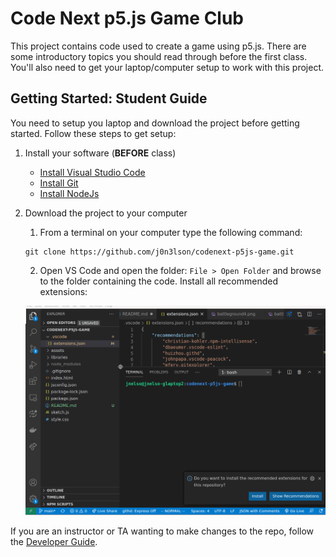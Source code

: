 # Code Next p5.js Game Club

This project contains code used to create a game using p5.js. There are some
introductory topics you should read through before the first class. You'll
also need to get your laptop/computer setup to work with this project.

## Getting Started: Student Guide

You need to setup you laptop and download the project before getting started.
Follow these steps to get setup:

1. Install your software (**BEFORE** class)
    * [Install Visual Studio Code](https://code.visualstudio.com/download)
    * [Install Git](https://sourceforge.net/projects/git-osx-installer/files/latest/download)
    * [Install NodeJs](https://nodejs.org/en/download/)
2. Download the project to your computer        
   1. From a terminal on your computer type the following command: 
    ```shell
    git clone https://github.com/j0n3lson/codenext-p5js-game.git 
    ```
   2. Open VS Code and open the folder: `File > Open Folder` and browse to the 
      folder containing the code. Install all recommended extensions:

     ![Installing recommended extensions](docs/img/install_extensions.gif)
     

If you are an instructor or TA wanting to make changes to the repo, follow the
[Developer Guide](docs/developer_guide.md).
